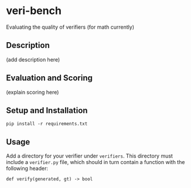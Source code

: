 # veri-bench
Evaluating the quality of verifiers (for math currently)

## Description
(add description here)

## Evaluation and Scoring
(explain scoring here)

## Setup and Installation
```
pip install -r requirements.txt
```

## Usage
Add a directory for your verifier under `verifiers`. This directory must include a `verifier.py` file, which should in turn contain a function with the following header:
```
def verify(generated, gt) -> bool
```
